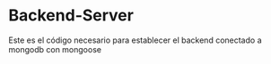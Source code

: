 # Backend-Server

Este es el código necesario para establecer el backend
conectado a mongodb con mongoose